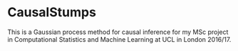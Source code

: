 # CausalStumps
This is a Gaussian process method for causal inference for my MSc project in Computational Statistics and Machine Learning at UCL in London 2016/17.
